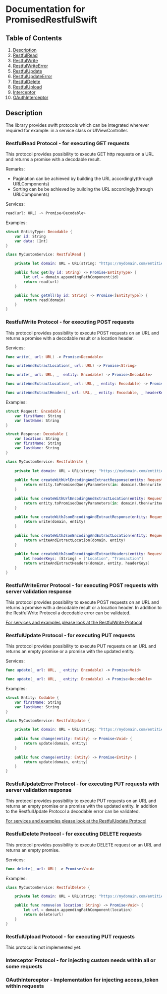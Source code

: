 # Documentation for PromisedRestfulSwift

## Table of Contents
1.  [Description](#description)
1.  [RestfulRead](#restfulread)
2.  [RestfulWrite](#restfulwrite)
3.  [RestfulWriteError](#restfulwriteerror)
4.  [RestfulUpdate](#restfulupdate)
5.  [RestfulUpdateError](#restfulupdateerror)
6.  [RestfulDelete](#restfuldelete)
7.  [RestfulUpload](#restfulupload)
8.  [Interceptor](#interceptor)
9.  [OAuthInterceptor](#oauthinterceptor)

## Description <a name="description"></a>
The library provides swift protocols which can be integrated wherever required for example: in a service class or UIViewController.

### RestfulRead Protocol - for executing GET requests <a name="restfulread"></a>
This protocol provides possibility to execute GET http requests on a URL and returns a promise with a decodable result.

Remarks:
-   Pagination can be achieved by building the URL accordingly(through URLComponents)
-   Sorting can be be achieved by building the URL accordingly(through URLComponents)

Services:

```swift
read(url: URL) -> Promise<Decodable>
```

Examples:

```swift
struct EntityType: Decodable {
    var id: String
    var data: [Int]
}

class MyCustomService: RestfulRead {

    private let domain: URL = URL(string: "https://mydomain.com/entities")!

    public func get(by id: String) -> Promise<EntityType> {
        let url = domain.appendingPathComponent(id)
        return read(url)
    }

    public func getAll(by id: String) -> Promise<[EntityType]> {
        return read(domain)
    }
}
```

### RestfulWrite Protocol - for executing POST requests <a name="restfulwrite"></a>
This protocol provides possibility to execute POST requests on an URL and returns a promise with a decodable result or a location header.

Services:

```swift
func write(_ url: URL) -> Promise<Decodable>

func writeAndExtractLocation(_ url: URL) -> Promise<String>

func write(_ url: URL, _  entity: Encodable) -> Promise<Decodable>

func writeAndExtractLocation(_ url: URL, _ entity: Encodable) -> Promise<String>

func writeAndExtractHeaders(_ url: URL, _ entity: Encodable, _ headerKeys: [String]) -> Promise<HTTPHeadersType>
```

Examples:

```swift
struct Request: Encodable {
    var firstName: String
    var lastName: String
}

struct Response: Decodable {
    var location: String
    var firstName: String
    var lastName: String
}

class MyCustomService: RestfulWrite {
    
    private let domain: URL = URL(string: "https://mydomain.com/entities")!
    
    public func createWithUrlEncodingAndExtractResponse(entity: Request) -> Promise<Response> {
        return entity.toPromisedQueryParameters(in: domain).then(write)
    }
    
    public func createWithUrlEncodingAndExtractLocation(entity: Request) -> Promise<String> {
        return entity.toPromisedQueryParameters(in: domain).then(writeAndExtractLocation)
    }
    
    public func createWithJsonEncodingAndExtractResponse(entity: Request) -> Promise<Response> {
        return write(domain, entity)
    }
    
    public func createWithJsonEncodingAndExtractLocation(entity: Request) -> Promise<String> {
        return writeAndExtractLocation(domain, entity)
    }
    
    public func createWithJsonEncodingAndExtractHeaders(entity: Request) -> Promise<HTTPHeadersType> {
        let headerKeys: [String] = ["Location", "Transaction"]
        return writeAndExtractHeaders(domain, entity, headerKeys)
    }
}
```

### RestfulWriteError Protocol - for executing POST requests with server validation response <a name="restfulwriteerror"></a>
This protocol provides possibility to execute POST requests on an URL and returns a promise with a decodable result or a location header.
In addition to the RestfulWrite Protocol a decodable error can be validated.

[For services and examples please look at the RestfulWrite Protocol](#restfulwrite)

### RestfulUpdate Protocol - for executing PUT requests <a name="restfulupdate"></a>
This protocol provides possibility to execute PUT requests on an URL and returns an empty promise or a promise with the updated entity.

Services:

```swift
func update(_ url: URL, _ entity: Encodable) -> Promise<Void>

func update(_ url: URL, _ entity: Encodable) -> Promise<Decodable>
```

Examples:

```swift
struct Entity: Codable {
    var firstName: String
    var lastName: String
}

class MyCustomService: RestfulUpdate {

    private let domain: URL = URL(string: "https://mydomain.com/entities")!
    
    public func change(entity: Entity) -> Promise<Void> {
        return update(domain, entity)
    }
    
    public func change(entity: Entity) -> Promise<Entity> {
        return update(domain, entity)
    }
}
```

### RestfulUpdateError Protocol - for executing PUT requests with server validation response <a name="restfulupdateerror"></a>
This protocol provides possibility to execute PUT requests on an URL and returns an empty promise or a promise with the updated entity.
In addition to the RestfulUpdate Protocol a decodable error can be validated.

[For services and examples please look at the RestfulUpdate Protocol](#restfulupdate)

### RestfulDelete Protocol - for executing DELETE requests <a name="restfuldelete"></a>
This protocol provides possibility to execute DELETE request on an URL and returns an empty promise.

Services:

```swift
func delete(_ url: URL) -> Promise<Void>
```

Examples:

```swift
class MyCustomService: RestfulDelete {

    private let domain: URL = URL(string: "https://mydomain.com/entities")!

    public func remove(on location: String) -> Promise<Void> {
        let url = domain.appendingPathComponent(location)
        return delete(url)
    }
}
```

### RestfulUpload Protocol - for executing PUT requests <a name="restfulupload"></a>
This protocol is not implemented yet.

### Interceptor Protocol - for injecting custom needs within all or some requests <a name="interceptor"></a>


### OAuthInterceptor - Implementation for injecting access_token within requests <a name="oauthinterceptor"></a>

